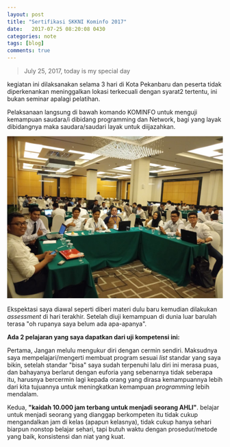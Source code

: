 ```yaml
---
layout: post
title: "Sertifikasi SKKNI Kominfo 2017"
date:   2017-07-25 08:20:08 0430
categories: note
tags: [blog]
comments: true
---
```


> July 25, 2017, today is my special day

kegiatan ini dilaksanakan selama 3 hari di Kota Pekanbaru dan peserta tidak diperkenankan meninggalkan lokasi terkecuali dengan syarat2 tertentu, ini bukan seminar apalagi pelatihan. 

Pelaksanaan langsung di bawah komando KOMINFO untuk menguji kemampuan saudara/i dibidang programming dan Network, bagi yang layak dibidangnya maka saudara/saudari layak untuk diijazahkan.

![pict](/assets/img/kom/01.jpg)

Ekspektasi saya diawal seperti diberi materi dulu baru kemudian dilakukan *assessment* di hari terakhir. Setelah diuji kemampuan di dunia luar barulah terasa "oh rupanya saya belum ada apa-apanya".

__Ada 2 pelajaran yang saya dapatkan dari uji kompetensi ini:__

Pertama, Jangan melulu mengukur diri dengan cermin sendiri. Maksudnya saya mempelajari/mengerti membuat program sesuai *list* standar yang saya bikin, setelah standar "bisa" saya sudah terpenuhi lalu diri ini merasa puas, dan bahayanya berlarut dengan euforia yang sebenarnya tidak seberapa itu, harusnya bercermin lagi kepada orang yang dirasa kemampuannya lebih dari kita tujuannya untuk meningkatkan kemampuan *programming* lebih mendalam.

Kedua, **"kaidah 10.000 jam terbang untuk menjadi seorang AHLI"**. belajar untuk menjadi seorang yang dianggap berkompeten itu tidak cukup mengandalkan jam di kelas (apapun kelasnya), tidak cukup hanya sehari biarpun nonstop belajar sehari, tapi butuh waktu dengan prosedur/metode yang baik, konsistensi dan niat yang kuat.